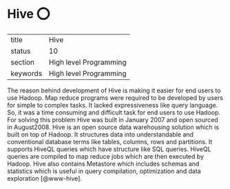 # Hive :o:


|          |                        |
| -------- | ---------------------- |
| title    | Hive                   | 
| status   | 10                     |
| section  | High level Programming |
| keywords | High level Programming |


     
The reason behind development of Hive is making it easier for end
users to use Hadoop. Map reduce programs were required to be developed
by users for simple to complex tasks. It lacked expressiveness like
query language. So, it was a time consuming and difficult task for end
users to use Hadoop. For solving this problem Hive was built in
January 2007 and open sourced in August2008.  Hive is an open source
data warehousing solution which is built on top of Hadoop. It
structures data into understandable and conventional database terms
like tables, columns, rows and partitions. It supports HiveQL queries
which have structure like SQL queries. HiveQL queries are compiled to
map reduce jobs which are then executed by Hadoop.  Hive also contains
Metastore which includes schemas and statistics which is useful in
query compilation, optimization and data exploration [@www-hive].



